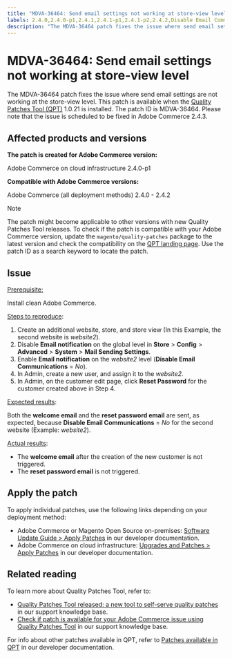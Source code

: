 ```yaml
---
title: "MDVA-36464: Send email settings not working at store-view level"
labels: 2.4.0,2.4.0-p1,2.4.1,2.4.1-p1,2.4.1-p2,2.4.2,Disable Email Communications,QPT 1.0.21,QPT patches,Magento Commerce,Magento Commerce Cloud,Quality Patches Tool,reset password email,send email settings,store,welcome email,Adobe Commerce,on-premises,cloud infrastructure,Magento Open Source
description: "The MDVA-36464 patch fixes the issue where send email settings are not working at the store-view level. This patch is available when the [Quality Patches Tool (QPT)](https://support.magento.com/hc/en-us/articles/360047139492) 1.0.21 is installed. The patch ID is MDVA-36464. Please note that the issue is scheduled to be fixed in Adobe Commerce 2.4.3."
---
```


# MDVA-36464: Send email settings not working at store-view level

The MDVA-36464 patch fixes the issue where send email settings are not working at the store-view level. This patch is available when the [Quality Patches Tool (QPT)](https://support.magento.com/hc/en-us/articles/360047139492) 1.0.21 is installed. The patch ID is MDVA-36464. Please note that the issue is scheduled to be fixed in Adobe Commerce 2.4.3.

## Affected products and versions

**The patch is created for Adobe Commerce version:**

Adobe Commerce on cloud infrastructure 2.4.0-p1

**Compatible with Adobe Commerce versions:**

Adobe Commerce (all deployment methods) 2.4.0 - 2.4.2

>[!NOTE]
>
>The patch might become applicable to other versions with new Quality Patches Tool releases. To check if the patch is compatible with your Adobe Commerce version, update the `magento/quality-patches` package to the latest version and check the compatibility on the [QPT landing page](https://devdocs.magento.com/quality-patches/tool.html#patch-grid). Use the patch ID as a search keyword to locate the patch.

## Issue

<u>Prerequisite:</u>

Install clean Adobe Commerce.

<u>Steps to reproduce</u>:

1. Create an additional website, store, and store view (In this Example, the second website is *website2*).
1. Disable **Email notification** on the global level in **Store** > **Config** > **Advanced** > **System** > **Mail Sending Settings**.
1. Enable **Email notification** on the *website2* level (**Disable Email Communications** = *No*).
1. In Admin, create a new user, and assign it to the *website2*.
1. In Admin, on the customer edit page, click **Reset Password** for the customer created above in Step 4.

<u>Expected results</u>:

Both the **welcome email** and the **reset password email** are sent, as expected, because **Disable Email Communications** = *No* for the second website (Example: *website2*).

<u>Actual results</u>:

* The **welcome email** after the creation of the new customer is not triggered.
* The **reset password email** is not triggered.

## Apply the patch

To apply individual patches, use the following links depending on your deployment method:

* Adobe Commerce or Magento Open Source on-premises: [Software Update Guide > Apply Patches](https://devdocs.magento.com/guides/v2.4/comp-mgr/patching/mqp.html) in our developer documentation.
* Adobe Commerce on cloud infrastructure: [Upgrades and Patches > Apply Patches](https://devdocs.magento.com/cloud/project/project-patch.html) in our developer documentation.

## Related reading

To learn more about Quality Patches Tool, refer to:

* [Quality Patches Tool released: a new tool to self-serve quality patches](https://support.magento.com/hc/en-us/articles/360047139492) in our support knowledge base.
* [Check if patch is available for your Adobe Commerce issue using Quality Patches Tool](https://support.magento.com/hc/en-us/articles/360047125252) in our support knowledge base.

For info about other patches available in QPT, refer to [Patches available in QPT](https://devdocs.magento.com/quality-patches/tool.html#patch-grid) in our developer documentation.